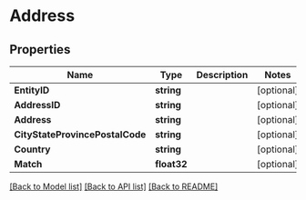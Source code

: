 # Address

## Properties
Name | Type | Description | Notes
------------ | ------------- | ------------- | -------------
**EntityID** | **string** |  | [optional] 
**AddressID** | **string** |  | [optional] 
**Address** | **string** |  | [optional] 
**CityStateProvincePostalCode** | **string** |  | [optional] 
**Country** | **string** |  | [optional] 
**Match** | **float32** |  | [optional] 

[[Back to Model list]](../README.md#documentation-for-models) [[Back to API list]](../README.md#documentation-for-api-endpoints) [[Back to README]](../README.md)


